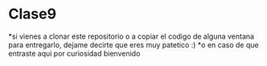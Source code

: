 # Clase9

*si vienes a clonar este repositorio o a copiar el codigo de alguna ventana para entregarlo, dejame decirte que eres muy patetico :)
*o en caso de que entraste aqui por curiosidad bienvenido 
